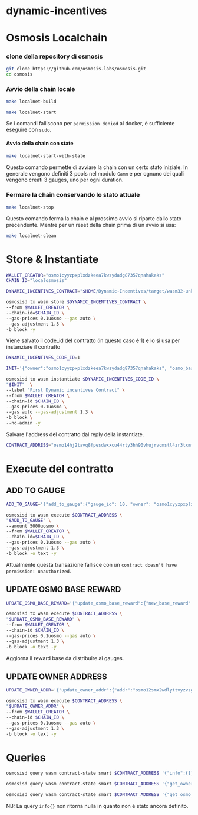 # dynamic-incentives

# Osmosis Localchain

### clone della repository di osmosis
```bash
git clone https://github.com/osmosis-labs/osmosis.git
cd osmosis
```

### Avvio della chain locale
```bash
make localnet-build

make localnet-start
```
Se i comandi falliscono per `permission denied` al docker, è sufficiente eseguire con `sudo`.

#### Avvio della chain con state
```bash
make localnet-start-with-state
```

Questo comando permette di avviare la chain con un certo stato iniziale. In generale vengono definiti 3 pools nel modulo `Gamm` e per ognuno dei quali vengono creati 3 gauges, uno per ogni duration.
### Fermare la chain conservando lo stato attuale
```bash
make localnet-stop
```
Questo comando ferma la chain e al prossimo avvio si riparte dallo stato precendente. Mentre per un reset della chain prima di un avvio si usa:

```bash
make localnet-clean
```

# Store & Instantiate
```bash
WALLET_CREATOR="osmo1cyyzpxplxdzkeea7kwsydadg87357qnahakaks"
CHAIN_ID="localosmosis"

DYNAMIC_INCENTIVES_CONTRACT="$HOME/Dynamic-Incentives/target/wasm32-unknown-unknown/release/dynamic_incentives.wasm"

osmosisd tx wasm store $DYNAMIC_INCENTIVES_CONTRACT \
--from $WALLET_CREATOR \
--chain-id=$CHAIN_ID \
--gas-prices 0.1uosmo --gas auto \
--gas-adjustment 1.3 \
-b block -y
```

Viene salvato il code_id del contratto (in questo caso è 1) e lo si usa per instanziare il contratto

```bash
DYNAMIC_INCENTIVES_CODE_ID=1

INIT='{"owner":"osmo1cyyzpxplxdzkeea7kwsydadg87357qnahakaks", "osmo_base_reward":{"denom":"uosmo", "amount":"1000"}}'

osmosisd tx wasm instantiate $DYNAMIC_INCENTIVES_CODE_ID \
"$INIT"  \
--label "First Dynamic incentives Contract" \
--from $WALLET_CREATOR \
--chain-id $CHAIN_ID \
--gas-prices 0.1uosmo \
--gas auto --gas-adjustment 1.3 \
-b block \
--no-admin -y
```
Salvare l'address del contratto dal reply della instantiate.

```bash
CONTRACT_ADDRESS="osmo14hj2tavq8fpesdwxxcu44rty3hh90vhujrvcmstl4zr3txmfvw9sq2r9g9"
```

# Execute del contratto

## ADD TO GAUGE
```bash
ADD_TO_GAUGE='{"add_to_gauge":{"gauge_id": 10, "owner": "osmo1cyyzpxplxdzkeea7kwsydadg87357qnahakaks", "reward_amount":[{"denom": "uosmo", "amount":"5000"}]}}'

osmosisd tx wasm execute $CONTRACT_ADDRESS \
"$ADD_TO_GAUGE" \
--amount 5000uosmo \
--from $WALLET_CREATOR \
--chain-id=$CHAIN_ID \
--gas-prices 0.1uosmo --gas auto \
--gas-adjustment 1.3 \
-b block -o text -y
```

Attualmente questa transazione fallisce con un `contract doesn't have permission: unauthorized`.

## UPDATE OSMO BASE REWARD
```bash
UPDATE_OSMO_BASE_REWARD='{"update_osmo_base_reward":{"new_base_reward":{"denom": "uosmo", "amount":"1500"}}}'

osmosisd tx wasm execute $CONTRACT_ADDRESS \
"$UPDATE_OSMO_BASE_REWARD" \
--from $WALLET_CREATOR \
--chain-id $CHAIN_ID \
--gas-prices 0.1uosmo --gas auto \
--gas-adjustment 1.3 \
-b block -o text -y
```

Aggiorna il reward base da distribuire ai gauges.

## UPDATE OWNER ADDRESS
```bash
UPDATE_OWNER_ADDR='{"update_owner_addr":{"addr":"osmo12smx2wdlyttvyzvzg54y2vnqwq2qjateuf7thj"}}'

osmosisd tx wasm execute $CONTRACT_ADDRESS \
"$UPDATE_OWNER_ADDR" \
--from $WALLET_CREATOR \
--chain-id $CHAIN_ID \
--gas-prices 0.1uosmo --gas auto \
--gas-adjustment 1.3 \
-b block -o text -y
```

# Queries

```bash
osmosisd query wasm contract-state smart $CONTRACT_ADDRESS '{"info":{}}'

osmosisd query wasm contract-state smart $CONTRACT_ADDRESS '{"get_owner":{}}'

osmosisd query wasm contract-state smart $CONTRACT_ADDRESS '{"get_osmo_base_reward":{}}'
```

NB: La query `info{}` non ritorna nulla in quanto non è stato ancora definito.